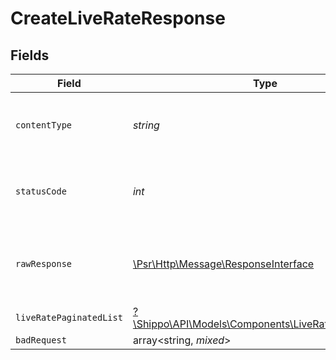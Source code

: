 # CreateLiveRateResponse


## Fields

| Field                                                                                                        | Type                                                                                                         | Required                                                                                                     | Description                                                                                                  |
| ------------------------------------------------------------------------------------------------------------ | ------------------------------------------------------------------------------------------------------------ | ------------------------------------------------------------------------------------------------------------ | ------------------------------------------------------------------------------------------------------------ |
| `contentType`                                                                                                | *string*                                                                                                     | :heavy_check_mark:                                                                                           | HTTP response content type for this operation                                                                |
| `statusCode`                                                                                                 | *int*                                                                                                        | :heavy_check_mark:                                                                                           | HTTP response status code for this operation                                                                 |
| `rawResponse`                                                                                                | [\Psr\Http\Message\ResponseInterface](https://www.php-fig.org/psr/psr-7/#33-psrhttpmessageresponseinterface) | :heavy_check_mark:                                                                                           | Raw HTTP response; suitable for custom response parsing                                                      |
| `liveRatePaginatedList`                                                                                      | [?\Shippo\API\Models\Components\LiveRatePaginatedList](../../Models/Components/LiveRatePaginatedList.md)     | :heavy_minus_sign:                                                                                           | N/A                                                                                                          |
| `badRequest`                                                                                                 | array<string, *mixed*>                                                                                       | :heavy_minus_sign:                                                                                           | N/A                                                                                                          |
